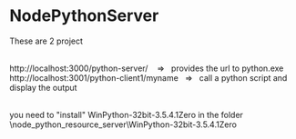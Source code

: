 # NodePythonServer

These are 2 project<br/><br/>

http://localhost:3000/python-server/&nbsp;&nbsp;&nbsp;      =>&nbsp;&nbsp;  provides the url to python.exe<br/>
http://localhost:3001/python-client1/myname&nbsp;&nbsp;    =>&nbsp;&nbsp;  call a python script and display the output<br/><br/>


you need  to "install" WinPython-32bit-3.5.4.1Zero    in  the folder         \node_python_resource_server\WinPython-32bit-3.5.4.1Zero
